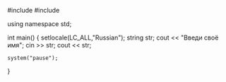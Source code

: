 #include <iostream>
#include <string>

using namespace std;

int main() 
{
	setlocale(LC_ALL,"Russian");
	string str;
	cout << "Введи своё имя";
	cin >> str;
	cout << str;

	

	system("pause");
}
